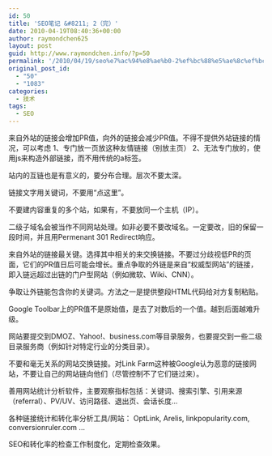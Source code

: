 ```yaml
---
id: 50
title: 'SEO笔记 &#8211; 2（完）'
date: 2010-04-19T08:40:36+00:00
author: raymondchen625
layout: post
guid: http://www.raymondchen.info/?p=50
permalink: '/2010/04/19/seo%e7%ac%94%e8%ae%b0-2%ef%bc%88%e5%ae%8c%ef%bc%89/'
original_post_id:
  - "50"
  - "1083"
categories:
  - 技术
tags:
  - SEO
---
```

来自外站的链接会增加PR值，向外的链接会减少PR值。不得不提供外站链接的情况，可以考虑 1、专门放一页放这种友情链接（别放主页） 2、无法专门放的，使用js来构造外部链接，而不用传统的a标签。

站内的互链也是有意义的，要分布合理。层次不要太深。

链接文字用关键词，不要用“点这里”。

不要建内容重复的多个站，如果有，不要放同一个主机（IP）。

二级子域名会被当作不同网站处理。如非必要不要改域名。一定要改，旧的保留一段时间，并且用Permenant 301 Redirect响应。

来自外站的链接最关键。选择其中相关的来交换链接。不要过分歧视低PR的页面，它们的PR值日后可能会增长。重点争取的外链是来自“权威型网站”的链接，即入链远超过出链的门户型网站（例如微软、Wiki、CNN）。

争取让外链能包含你的关键词。方法之一是提供整段HTML代码给对方复制粘贴。

Google Toolbar上的PR值不是原始值，是去了对数后的一个值。越到后面越难升级。

网站要提交到DMOZ、Yahoo!、business.com等目录服务，也要提交到一些二级目录服务商（例如针对特定行业的分类目录）。

不要和毫无关系的网站交换链接。对Link Farm这种被Google认为恶意的链接网站，不要让自己的网站链向他们（尽管控制不了它们链过来）。

善用网站统计分析软件，主要观察指标包括：关键词、搜索引擎、引用来源（referral）、PV/UV、访问路径、退出页、会话长度&#8230;

各种链接统计和转化率分析工具/网站： OptLink, Arelis, linkpopularity.com, conversionruler.com &#8230;

SEO和转化率的检查工作制度化，定期检查效果。